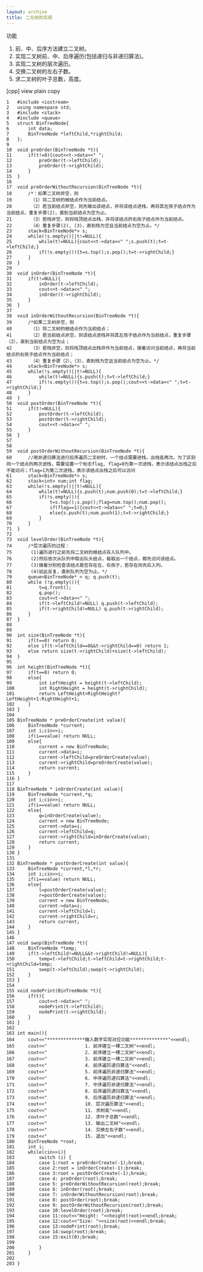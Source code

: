 ```yaml
---
layout: archive
title: 二叉树的实现
---
```


功能
1. 前、中、后序方法建立二叉树。
2. 实现二叉树前、中、后序遍历(包括递归与非递归算法)。
3. 实现二叉树的层次遍历。
4. 交换二叉树的左右子数。
5. 求二叉树的叶子总数，高度。

[cpp] view plain copy

	1	#include <iostream>  
	2	using namespace std;  
	3	#include <stack>  
	4	#include <queue>  
	5	struct BinTreeNode{  
	6	    int data;  
	7	    BinTreeNode *leftChild,*rightChild;  
	8	};  
	9	  
	10	void preOrder(BinTreeNode *t){  
	11	    if(t!=0){cout<<t->data<<" ";  
	12	        preOrder(t->leftChild);  
	13	        preOrder(t->rightChild);  
	14	    }  
	15	}  
	16	  
	17	void preOrderWithoutRecursion(BinTreeNode *t){  
	18	    /*：如果二叉树非空，则 
	19	     （1）将二叉树的根结点作为当前结点。 
	20	     （2）若当前结点非空，则先输出该结点，并将该结点进栈，再将其左孩子结点作为当前结点，重复步骤(2)，直到当前结点为空为止。 
	21	     （3）若栈非空，则将栈顶结点出栈，并将该结点的右孩子结点作为当前结点。 
	22	     （4）重复步骤(2), (3)，直到栈为空且当前结点为空为止。*/  
	23	    stack<BinTreeNode*> s;  
	24	    while(!s.empty()||t!=NULL){  
	25	        while(t!=NULL){cout<<t->data<<" ";s.push(t);t=t->leftChild;}  
	26	        if(!s.empty()){t=s.top();s.pop();t=t->rightChild;}  
	27	    }  
	28	}  
	29	  
	30	void inOrder(BinTreeNode *t){  
	31	    if(t!=NULL){  
	32	        inOrder(t->leftChild);  
	33	        cout<<t->data<<" ";  
	34	        inOrder(t->rightChild);  
	35	    }  
	36	}  
	37	  
	38	void inOrderWithoutRecursion(BinTreeNode *t){  
	39	    /*如果二叉树非空，则 
	40	     （1）将二叉树的根结点作为当前结点； 
	41	     （2）若当前结点非空，则该结点进栈并将其左孩子结点作为当前结点，重复步骤（2），直到当前结点为空为止； 
	42	     （3）若栈非空，则将栈顶结点出栈并作为当前结点，接着访问当前结点，再将当前结点的右孩子结点作为当前结点； 
	43	     （4）重复步骤（2）、（3），直到栈为空且当前结点为空为止。*/  
	44	    stack<BinTreeNode*> s;  
	45	    while(!s.empty()||t!=NULL){  
	46	        while(t!=NULL){s.push(t);t=t->leftChild;}  
	47	        if(!s.empty()){t=s.top();s.pop();cout<<t->data<<" ";t=t->rightChild;}  
	48	    }  
	49	}  
	50	void postOrder(BinTreeNode *t){  
	51	    if(t!=NULL){  
	52	        postOrder(t->leftChild);  
	53	        postOrder(t->rightChild);  
	54	        cout<<t->data<<" ";  
	55	    }  
	56	}  
	57	  
	58	  
	59	void postOrderWithoutRecursion(BinTreeNode *t){  
	60	    //用非递归算法进行后序遍历二叉树时，一个结点需要进栈，出栈各两次。为了区别同一个结点的两次进栈，需要设置一个标志flag, flag=0为第一次进栈，表示该结点出栈之后不能访问；flag=1为第二次进栈，表示该结点出栈之后可以访问  
	61	    stack<BinTreeNode*> s;  
	62	    stack<int> num;int flag;  
	63	    while(!s.empty()||t!=NULL){  
	64	        while(t!=NULL){s.push(t);num.push(0);t=t->leftChild;}  
	65	        if(!s.empty()){  
	66	            t=s.top();s.pop();flag=num.top();num.pop();  
	67	            if(flag==1){cout<<t->data<<" ";t=0;}  
	68	            else{s.push(t);num.push(1);t=t->rightChild;}  
	69	        }  
	70	    }  
	71	}  
	72	  
	73	void levelOrder(BinTreeNode *t){  
	74	    /*层次遍历的过程： 
	75	     (1)遍历进行之前先将二叉树的根结点存入队列中。 
	76	     (2)然后依次从队列中取出队头结点，每取出一个结点，都先访问该结点。 
	77	     (3)接着分别检查该结点是否存在左、右孩子，若存在则先后入列。 
	78	     (4)如此反复，直到队列为空为止。*/  
	79	    queue<BinTreeNode* > q; q.push(t);  
	80	    while (!q.empty()){  
	81	        t=q.front();  
	82	        q.pop();  
	83	        cout<<t->data<<" ";  
	84	        if(t->leftChild!=NULL) q.push(t->leftChild);  
	85	        if(t->rightChild!=NULL) q.push(t->rightChild);  
	86	    }  
	87	}  
	88	  
	89	  
	90	int size(BinTreeNode *t){  
	91	    if(t==0) return 0;  
	92	    else if(t->leftChild==0&&t->rightChild==0) return 1;  
	93	    else return size(t->rightChild)+size(t->leftChild);  
	94	}  
	95	  
	96	int height(BinTreeNode *t){  
	97	    if(t==0) return 0;  
	98	    else{  
	99	        int LeftHeight = height(t->leftChild);  
	100	        int RightHeight = height(t->rightChild);  
	101	        return LeftHeight>RightHeight?LeftHeight+1:RightHeight+1;  
	102	    }  
	103	}  
	104	  
	105	BinTreeNode * preOrderCreate(int value){  
	106	    BinTreeNode *current;  
	107	    int i;cin>>i;  
	108	    if(i==value) return NULL;  
	109	    else{  
	110	        current = new BinTreeNode;  
	111	        current->data=i;  
	112	        current->leftChild=preOrderCreate(value);  
	113	        current->rightChild=preOrderCreate(value);  
	114	        return current;  
	115	    }  
	116	}  
	117	  
	118	BinTreeNode * inOrderCreate(int value){  
	119	    BinTreeNode *current,*q;  
	120	    int i;cin>>i;  
	121	    if(i==value) return NULL;  
	122	    else{  
	123	        q=inOrderCreate(value);  
	124	        current = new BinTreeNode;  
	125	        current->data=i;  
	126	        current->leftChild=q;  
	127	        current->rightChild=inOrderCreate(value);  
	128	        return current;  
	129	    }  
	130	}  
	131	  
	132	BinTreeNode * postOrderCreate(int value){  
	133	    BinTreeNode *current,*l,*r;  
	134	    int i;cin>>i;  
	135	    if(i==value) return NULL;  
	136	    else{  
	137	        l=postOrderCreate(value);  
	138	        r=postOrderCreate(value);  
	139	        current = new BinTreeNode;  
	140	        current->data=i;  
	141	        current->leftChild=l;  
	142	        current->rightChild=r;  
	143	        return current;  
	144	    }  
	145	}  
	146	  
	147	void swop(BinTreeNode *t){  
	148	    BinTreeNode *temp;  
	149	    if(t->leftChild!=NULL&&t->rightChild!=NULL){  
	150	        temp=t->leftChild;t->leftChild=t->rightChild;t->rightChild=temp;  
	151	        swop(t->leftChild);swop(t->rightChild);  
	152	    }  
	153	}  
	154	  
	155	void nodePrint(BinTreeNode *t){  
	156	    if(t){  
	157	        cout<<t->data<<" ";  
	158	        nodePrint(t->leftChild);  
	159	        nodePrint(t->rightChild);  
	160	    }  
	161	}  
	162	  
	163	int main(){  
	164	    cout<<"**************输入数字实现对应功能**************"<<endl;  
	165	    cout<<"              1. 前序建立一棵二叉树"<<endl;  
	166	    cout<<"              2. 前序建立一棵二叉树"<<endl;  
	167	    cout<<"              3. 前序建立一棵二叉树"<<endl;  
	168	    cout<<"              4. 前序遍历递归算法"<<endl;  
	169	    cout<<"              5. 前序遍历非递归算法"<<endl;  
	170	    cout<<"              6. 中序遍历递归算法"<<endl;  
	171	    cout<<"              7. 中序遍历非递归算法"<<endl;  
	172	    cout<<"              8. 后序遍历递归算法"<<endl;  
	173	    cout<<"              9. 后序遍历非递归算法"<<endl;  
	174	    cout<<"              10. 层次遍历算法"<<endl;  
	175	    cout<<"              11. 求树高"<<endl;  
	176	    cout<<"              12. 求叶子总数"<<endl;  
	177	    cout<<"              13. 输出二叉树"<<endl;  
	178	    cout<<"              14. 交换左右子数"<<endl;  
	179	    cout<<"              15. 退出"<<endl;  
	180	    BinTreeNode *root;  
	181	    int i;  
	182	    while(cin>>i){  
	183	        switch (i) {  
	184	        case 1:root = preOrderCreate(-1);break;  
	185	        case 2:root = inOrderCreate(-1);break;  
	186	        case 3:root = postOrderCreate(-1);break;  
	187	        case 4: preOrder(root);break;  
	188	        case 5: preOrderWithoutRecursion(root);break;  
	189	        case 6: inOrder(root);break;  
	190	        case 7: inOrderWithoutRecursion(root);break;  
	191	        case 8: postOrder(root);break;  
	192	        case 9: postOrderWithoutRecursion(root);break;  
	193	        case 10:levelOrder(root);break;  
	194	        case 11:cout<<"Height: "<<height(root)<<endl;break;  
	195	        case 12:cout<<"Size: "<<size(root)<<endl;break;  
	196	        case 13:nodePrint(root);break;  
	197	        case 14:swop(root);break;  
	198	        case 15:exit(0);break;  
	199	  
	200	        }  
	201	    }  
	202	  
	203	}  

